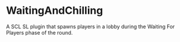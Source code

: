 # WaitingAndChilling
A SCL SL plugin that spawns players in a lobby during the Waiting For Players phase of the round.
